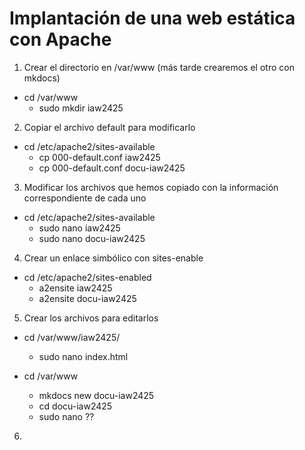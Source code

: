 # Implantación de una web estática con Apache

1. Crear el directorio en /var/www (más tarde crearemos el otro con mkdocs)
* cd /var/www
	* sudo mkdir iaw2425


2. Copiar el archivo default para modificarlo
* cd /etc/apache2/sites-available
	* cp 000-default.conf iaw2425
	* cp 000-default.conf docu-iaw2425


3. Modificar los archivos que hemos copiado con la información correspondiente de cada uno
* cd /etc/apache2/sites-available
	* sudo nano iaw2425
	* sudo nano docu-iaw2425


4. Crear un enlace simbólico con sites-enable
* cd /etc/apache2/sites-enabled
	* a2ensite iaw2425
	* a2ensite docu-iaw2425



5. Crear los archivos para editarlos
* cd /var/www/iaw2425/
	* sudo nano index.html


* cd /var/www
	* mkdocs new docu-iaw2425
	* cd docu-iaw2425
	* sudo nano ??



6. 




